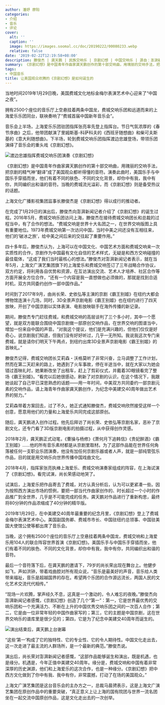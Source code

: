 ```yaml
---
author: 潘妤 廖阳
categories:
- 介绍
- 音乐
- 评论
cover:
  alt: ''
  caption: ''
  image: https://images.soomal.cc/doc/20190222/00080233.webp
  relative: false
date: '2019-02-22T12:19:58+08:00'
description: 滕俊杰 | 龚天鹏 | 民族交响乐 | 京剧幻想 | 中国交响乐 | 源自：澎湃新闻 | 版权：转载 |  平均/总评分：10.00/20
summary: 《京剧幻想》是中国青年作曲家龚天鹏创作的第十部交响曲，用瑰丽的交响手法，把京剧的精气神“翻译”成了美国观众都听得懂的音符。演奏此曲时，美国乐手与中国乐手穿插而坐，他们有着不同的肤色、不同的文化背景，却你中有我，我中有你，共同编织出和谐的音符……
tags:
- 中国音乐
title: 让美国观众欢腾的《京剧幻想》是如何诞生的
---
```


当地时间2019年1月29日晚，美国费城文化地标金梅尔表演艺术中心迎来了“中国之夜”。

拥有2500个座位的音乐厅上空悬挂着两条中国龙，费城交响乐团和远道而来的上海爱乐乐团同台，联袂奏响了“费城首届中国新年音乐会”。

音乐会上半场，上海爱乐乐团驻团指挥张亮率先登上指挥台。节日气氛浓厚的《春节序曲》之后，他带团献演了里姆斯基-科萨科夫的《西班牙随想曲》和柴可夫斯基的《意大利随想曲》。下半场，轮到费城交响乐团指挥渡边忠雄登场，带领乐团演绎了音乐会的重头戏《京剧幻想》。

![渡边忠雄指挥费城交响乐团演奏《京剧幻想》](https://images.soomal.cc/doc/20190222/00080231.webp)





《京剧幻想》是中国青年作曲家龚天鹏创作的第十部交响曲，用瑰丽的交响手法，把京剧的精气神“翻译”成了美国观众都听得懂的音符。演奏此曲时，美国乐手与中国乐手穿插而坐，他们有着不同的肤色、不同的文化背景，却你中有我，我中有你，共同编织出和谐的音符。当晚的费城流光溢彩，而《京剧幻想》则是备受热议的话题。

上海文化广播影视集团监事长滕俊杰是《京剧幻想》得以成行的推动者。

在完成了1月29日的演出后，滕俊杰向澎湃新闻记者介绍了《京剧幻想》的诞生过程。2016年5月，费城交响乐团访问上海，滕俊杰在接待费城交响团长和总裁的过程当中，有了合作的想法。“费城交响是世界十大名团之一，在世界交响版图上具有重要地位。1973年费城交响第一次访问中国，当时中美之间还没有互相往来，他们的‘破冰之旅’，给中美之间后来的交往起了重要作用。”

四十多年后，滕俊杰认为，上海可以在中国文化、中国艺术方面和费城交响来一次实质性的合作，京剧作为中国最有文化自信的艺术样式，无疑是和西方交响碰撞的最佳载体，“这成了我们当时最核心的想法。”滕俊杰对澎湃新闻记者表示，就在当年5月，上海文广演艺集团旗下的上海爱乐和费城交响签订了三年战略合作协议，双方约定，将利用各自优势和资源，在互访演出交流、艺术人才培养、社区合作等方面开展全方位合作，“还有一个内容是我一直想做也必须做的，那就是找到合适时机，双方共同委约创作一部中国作品。”

时间到了2017年9月，由尚长荣、史依弘等主演的京剧《霸王别姬》在纽约大都会博物馆连演十几场，同时，3D全景声京剧电影《霸王别姬》也在纽约进行了四天放映，开创了中国京剧以实体表演、电影放映联手在海外传播的新记录。

期间，滕俊杰专门赶往费城，和费城交响的高层谈判了三个多小时，其中一个愿望，就是双方能联合围绕中国京剧做一部原创交响作品，在世界交响的图谱当中，增加一份来自中国的声音。“对我这个提议，他们是充满兴趣的，但他们仅仅是好奇心，说京剧我们知道，但我们没有好好听过，几乎一无所知。我说我这次专门来费城，就是请你们明天下午两点，到纽约出席3D全景声京剧电影《霸王别姬》的首映礼。”

滕俊杰记得，费城交响团长艾莉森・沃格莫听了非常兴奋，立马调整了工作计划，然而在第二天赶来的路上，她遇到了火车事故，停在半途当中，就在大家以为她会错过首映礼时，她果断改坐了出租车，赶上了剪彩仪式，并戴着3D眼镜看完了整场《霸王别姬》。“看完以后她很感动，刷新了对京剧的认识，在这个情况下，我跟她谈起了自己早已深思熟虑的话题――用一年时间，中美双方共同委约一部京剧元素的交响作品，请上海青年作曲家龚天鹏创作，为纪念中美建交40周年做出艺术界的努力。”

艾莉森带着方案回去，过了不久，她正式通知滕俊杰，费城交响欣然接受这样一个创意，愿意用他们的力量和上海爱乐共同完成这部原创。

随后，龚天鹏进入创作过程。他先后拜访了尚长荣、史依弘等京剧名家，恶补了京剧文化，还专门看了3D版京剧电影的拍摄过程，从中获得创作灵感。

2018年2月，龚天鹏正式动笔，《曹操与杨修》《萧何月下追韩信》《贵妃醉酒》《霸王别姬》……他的所有音乐素材都是从京剧里取材。为了这部作品能在世界任何角落被任何一支职业乐团演奏，他没有加任何京剧乐器或者人声，就是一部纯管弦乐作品，目的就是用交响乐向世界传播中国戏曲文化。

2018年4月，指挥家张亮执棒上海爱乐、费城交响演奏家组成的阵容，在上海试演了《京剧幻想》。看完试演，尚长荣感动地哭了。

试演后，上海爱乐把作品寄去了费城，对方认真分析后，认为可以更紧凑一些。因为按照西方演出市场的惯例，要把一部当代作曲家创作的、时长超过一个小时的作品推广到全世界，几乎是不可能完成的任务。龚天鹏对作品进行了重新构思，最终将80分钟的作品浓缩成了40分钟的精华版。

2019年1月29日，在中美建交40周年最重要的纪念月里，《京剧幻想》登上了费城金梅尔表演艺术中心。美国副国务卿、费城市市长、中国驻纽约总领事、中国驻美国大使馆公使等都出席了音乐会。

当晚，这个拥有2500个座位的音乐厅上空悬挂着两条中国龙，费城交响和上海爱乐用104人的联合阵容世界首演《京剧幻想》。美国乐手与中国乐手穿插而坐，他们有着不同的肤色、不同的文化背景，却你中有我，我中有你，共同编织出和谐的音符。

最后一个音符落下后，在龚天鹏的邀请下，79岁的尚长荣出现在舞台上。他健步如飞，声如洪钟，带着戏曲腔对所有观众说，“音乐是最美好的声音，音乐给人类带来福祉，音乐是超越国界的存在。希望两个乐团的合作源远流长，两国人民的文化艺术交流代代相传。”

“现场一片欢腾，掌声经久不息，这真是一个激动的，令人难忘的夜晚。”滕俊杰向澎湃新闻记者感慨，《京剧幻想》创造了几个“第一”：第一，它是世界最优秀的交响乐团和一个充满活力、不断在上升的中国优秀交响乐团之间的一次百人合作；第二，它是由一位非常年轻的中国作曲家写的；第三，它的主题是中国京剧，这在世界交响乐的谱库里是很少见的；第四，它是为了纪念中美建交40周年而诞生的。

![演出结束后，龚天鹏上台谢幕](https://images.soomal.cc/doc/20190222/00080232.webp)





“这些‘第一’构成了它的独特性、它的专业性、它的令人期待性。中国文化走出去，这一次走进了最主流的人群场所，是一个最新的典范。”滕俊杰说。

演出后，尚长荣对澎湃新闻记者感慨，“这部作品能够诞生和演出，既是机遇，也是缘分。机遇是，今年正值中美建交40周年。缘分是，费城交响和中国有着非常深厚的历史渊源，他们和上海爱乐的这次合作，也是一种缘分。《京剧幻想》把中西方文化做到了你中有我、我中有你，非常震撼，打动了在场的美国观众。” 

上海文广演艺集团是这台音乐会的主办方之一，总裁马晨骋表示，这是上海文广演艺集团在原创作品中的重要突破，“真正意义上让上海的国有院团与世界一流名团坐在一起交流中国原创作品，这是文化走出去的一次创举。